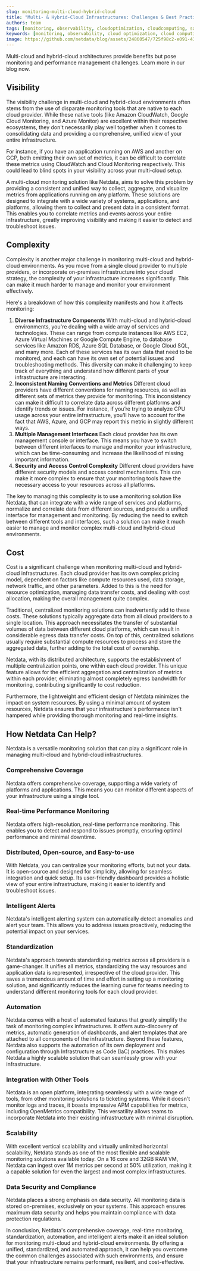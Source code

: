 ```yaml
---
slug: monitoring-multi-cloud-hybrid-cloud
title: "Multi- & Hybrid-Cloud Infrastructures: Challenges & Best Practices"
authors: team
tags: [monitoring, observability, cloudoptimization, cloudcomputing, saas, multicloud, hybridcloud,aws,gcp,azure,cloud]
keywords: [monitoring, observability, cloud optimization, cloud computing, saas, multicloud, hybridcloud]
image: https://github.com/netdata/blog/assets/24860547/725f98c2-e091-43ef-8ad4-559aac5441d0
---
```


Multi-cloud and hybrid-cloud architectures provide benefits but pose monitoring and performance management challenges. Learn more in our blog now.

<!--truncate-->

## Visibility

The visibility challenge in multi-cloud and hybrid-cloud environments often stems from the use of disparate monitoring tools that are native to each cloud provider. While these native tools (like Amazon CloudWatch, Google Cloud Monitoring, and Azure Monitor) are excellent within their respective ecosystems, they don't necessarily play well together when it comes to consolidating data and providing a comprehensive, unified view of your entire infrastructure.

For instance, if you have an application running on AWS and another on GCP, both emitting their own set of metrics, it can be difficult to correlate these metrics using CloudWatch and Cloud Monitoring respectively. This could lead to blind spots in your visibility across your multi-cloud setup.

A multi-cloud monitoring solution like Netdata, aims to solve this problem by providing a consistent and unified way to collect, aggregate, and visualize metrics from applications running on any platform. These solutions are designed to integrate with a wide variety of systems, applications, and platforms, allowing them to collect and present data in a consistent format. This enables you to correlate metrics and events across your entire infrastructure, greatly improving visibility and making it easier to detect and troubleshoot issues.

## Complexity

Complexity is another major challenge in monitoring multi-cloud and hybrid-cloud environments. As you move from a single cloud provider to multiple providers, or incorporate on-premises infrastructure into your cloud strategy, the complexity of your infrastructure increases significantly. This can make it much harder to manage and monitor your environment effectively.

Here's a breakdown of how this complexity manifests and how it affects monitoring:

1. **Diverse Infrastructure Components** 
With multi-cloud and hybrid-cloud environments, you're dealing with a wide array of services and technologies. These can range from compute instances like AWS EC2, Azure Virtual Machines or Google Compute Engine, to database services like Amazon RDS, Azure SQL Database, or Google Cloud SQL, and many more. Each of these services has its own data that need to be monitored, and each can have its own set of potential issues and troubleshooting methods. This diversity can make it challenging to keep track of everything and understand how different parts of your infrastructure are interacting.
2. **Inconsistent Naming Conventions and Metrics** 
Different cloud providers have different conventions for naming resources, as well as different sets of metrics they provide for monitoring. This inconsistency can make it difficult to correlate data across different platforms and identify trends or issues. For instance, if you’re trying to analyze CPU usage across your entire infrastructure, you’ll have to account for the fact that AWS, Azure, and GCP may report this metric in slightly different ways.
3. **Multiple Management Interfaces** 
Each cloud provider has its own management console or interface. This means you have to switch between different interfaces to manage and monitor your infrastructure, which can be time-consuming and increase the likelihood of missing important information.
4. **Security and Access Control Complexity** 
Different cloud providers have different security models and access control mechanisms. This can make it more complex to ensure that your monitoring tools have the necessary access to your resources across all platforms.

The key to managing this complexity is to use a monitoring solution like Netdata, that can integrate with a wide range of services and platforms, normalize and correlate data from different sources, and provide a unified interface for management and monitoring. By reducing the need to switch between different tools and interfaces, such a solution can make it much easier to manage and monitor complex multi-cloud and hybrid-cloud environments.

## Cost

Cost is a significant challenge when monitoring multi-cloud and hybrid-cloud infrastructures. Each cloud provider has its own complex pricing model, dependent on factors like compute resources used, data storage, network traffic, and other parameters. Added to this is the need for resource optimization, managing data transfer costs, and dealing with cost allocation, making the overall management quite complex.

Traditional, centralized monitoring solutions can inadvertently add to these costs. These solutions typically aggregate data from all cloud providers to a single location. This approach necessitates the transfer of substantial volumes of data between different cloud platforms, which can result in considerable egress data transfer costs. On top of this, centralized solutions usually require substantial compute resources to process and store the aggregated data, further adding to the total cost of ownership.

Netdata, with its distributed architecture, supports the establishment of multiple centralization points, one within each cloud provider. This unique feature allows for the efficient aggregation and centralization of metrics within each provider, eliminating almost completely egress bandwidth for monitoring, contributing significantly to cost reduction.

Furthermore, the lightweight and efficient design of Netdata minimizes the impact on system resources. By using a minimal amount of system resources, Netdata ensures that your infrastructure's performance isn't hampered while providing thorough monitoring and real-time insights.


## How Netdata Can Help?

Netdata is a versatile monitoring solution that can play a significant role in managing multi-cloud and hybrid-cloud infrastructures.


### Comprehensive Coverage

Netdata offers comprehensive coverage, supporting a wide variety of platforms and applications. This means you can monitor different aspects of your infrastructure using a single tool.


### Real-time Performance Monitoring

Netdata offers high-resolution, real-time performance monitoring. This enables you to detect and respond to issues promptly, ensuring optimal performance and minimal downtime.


### Distributed, Open-source, and Easy-to-use

With Netdata, you can centralize your monitoring efforts, but not your data. It is open-source and designed for simplicity, allowing for seamless integration and quick setup. Its user-friendly dashboard provides a holistic view of your entire infrastructure, making it easier to identify and troubleshoot issues.


### Intelligent Alerts

Netdata's intelligent alerting system can automatically detect anomalies and alert your team. This allows you to address issues proactively, reducing the potential impact on your services.


### Standardization

Netdata's approach towards standardizing metrics across all providers is a game-changer. It unifies all metrics, standardizing the way resources and application data is represented, irrespective of the cloud provider. This saves a tremendous amount of time and effort in setting up a monitoring solution, and significantly reduces the learning curve for teams needing to understand different monitoring tools for each cloud provider.


### Automation

Netdata comes with a host of automated features that greatly simplify the task of monitoring complex infrastructures. It offers auto-discovery of metrics, automatic generation of dashboards, and alert templates that are attached to all components of the infrastructure. Beyond these features, Netdata also supports the automation of its own deployment and configuration through Infrastructure as Code (IaC) practices. This makes Netdata a highly scalable solution that can seamlessly grow with your infrastructure.


### Integration with Other Tools

Netdata is an open platform, integrating seamlessly with a wide range of tools, from other monitoring solutions to ticketing systems. While it doesn't monitor logs and traces, it boasts impressive APM capabilities for metrics, including OpenMetrics compatibility. This versatility allows teams to incorporate Netdata into their existing infrastructure with minimal disruption.


### Scalability

With excellent vertical scalability and virtually unlimited horizontal scalability, Netdata stands as one of the most flexible and scalable monitoring solutions available today. On a 16 core and 32GB RAM VM, Netdata can ingest over 1M metrics per second at 50% utilization, making it a capable solution for even the largest and most complex infrastructures.


### Data Security and Compliance

Netdata places a strong emphasis on data security. All monitoring data is stored on-premises, exclusively on your systems. This approach ensures maximum data security and helps you maintain compliance with data protection regulations.

In conclusion, Netdata's comprehensive coverage, real-time monitoring, standardization, automation, and intelligent alerts make it an ideal solution for monitoring multi-cloud and hybrid-cloud environments. By offering a unified, standardized, and automated approach, it can help you overcome the common challenges associated with such environments, and ensure that your infrastructure remains performant, resilient, and cost-effective.
